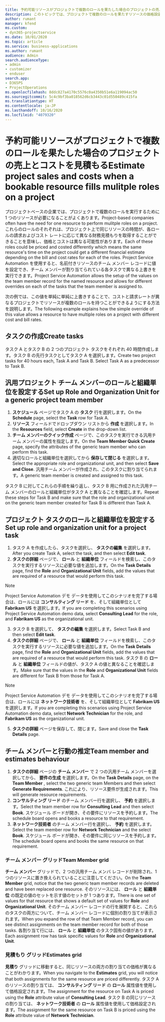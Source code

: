 ```yaml
---
title: 予約可能リソースがプロジェクトで複数のロールを果たした場合のプロジェクトの売上とコストを見積もる
description: このトピックでは、プロジェクトで複数のロールを果たすリソースの価格設定と原価計算をサポートするために価格ディメンションを使用する方法について説明します。
author: rumant
manager: kfend
ms.custom:
- dyn365-projectservice
ms.date: 10/01/2020
ms.topic: article
ms.service: business-applications
ms.author: rumant
audience: Admin
search.audienceType:
- admin
- customizer
- enduser
search.app:
- D365PS
- ProjectOperations
ms.openlocfilehash: 8ddc827a4170c5576c0a4350b51e6a119094ac50
ms.sourcegitcommit: 5c4c9bf3ba018562d6cb3443c01d550489c415fa
ms.translationtype: HT
ms.contentlocale: ja-JP
ms.lasthandoff: 10/16/2020
ms.locfileid: "4079320"
---
```

# <a name="estimate-project-sales-and-costs-when-a-bookable-resource-fills-mulitple-roles-on-a-project"></a><span data-ttu-id="42fec-103">予約可能リソースがプロジェクトで複数のロールを果たした場合のプロジェクトの売上とコストを見積もる</span><span class="sxs-lookup"><span data-stu-id="42fec-103">Estimate project sales and costs when a bookable resource fills mulitple roles on a project</span></span> 

<span data-ttu-id="42fec-104">プロジェクトベースの企業では、プロジェクトで複数のロールを実行するために 1 つのリソースが必要になることがよくあります。</span><span class="sxs-lookup"><span data-stu-id="42fec-104">Project-based companies often have the need for one resource to perform mulitple roles on a project.</span></span> <span data-ttu-id="42fec-105">これらのロールのそれぞれは、プロジェクト上で同じリソースの時間が、各ロールの請求およびコスト レートに応じて異なる財務見積もりを取得することができることを意味し、価格とコストは異なる可能性があります。</span><span class="sxs-lookup"><span data-stu-id="42fec-105">Each of these roles could be priced and costed differently which means the same resource's time on the project could get a different financial estimate depending on the bill and cost rates for each of the roles.</span></span> <span data-ttu-id="42fec-106">Project Service Automation を使用すると、名前付きリソースのチーム メンバー レコードに値を設定でき、チーム メンバーが割り当てられている各タスクで異なる上書きを実行できます。</span><span class="sxs-lookup"><span data-stu-id="42fec-106">Project Service Automation allows the setup of the values on the team member record for the named resource and allows for different overrides on each of the tasks that the team member is assigned to.</span></span>

<span data-ttu-id="42fec-107">次の例では、この値を単純に単純に上書きすることで、コストと請求レートが異なるプロジェクトでリソースが複数のロールを持つことができるようにする方法を説明します。</span><span class="sxs-lookup"><span data-stu-id="42fec-107">The following example  explains how the simple override of this value allows a resource to have multiple roles on a project with different cost and bill rates.</span></span>

## <a name="create-tasks"></a><span data-ttu-id="42fec-108">タスクの作成</span><span class="sxs-lookup"><span data-stu-id="42fec-108">Create tasks</span></span>
<span data-ttu-id="42fec-109">タスク A とタスク B の 2 つのプロジェクト タスクをそれぞれ 40 時間作成します。タスク B の先行タスクとしてタスク A を選択します。</span><span class="sxs-lookup"><span data-stu-id="42fec-109">Create two project tasks for 40 hours each, Task A and Task B. Select Task A as a predecessor to Task B.</span></span>

## <a name="set-up-role-and-organization-unit-for-a-generic-project-team-member"></a><span data-ttu-id="42fec-110">汎用プロジェクト チーム メンバーのロールと組織単位を設定する</span><span class="sxs-lookup"><span data-stu-id="42fec-110">Set up Role and Organization Unit for a generic project team member</span></span>

1. <span data-ttu-id="42fec-111">**スケジュール** ページでタスク A の **タスク** 行を選択します。</span><span class="sxs-lookup"><span data-stu-id="42fec-111">On the **Schedule** page, select the **Task** row for Task A.</span></span> 
2. <span data-ttu-id="42fec-112">**リソース** フィールドでドロップダウン リストから **作成** を選択します。</span><span class="sxs-lookup"><span data-stu-id="42fec-112">In the **Resources** field, select **Create** in the drop-down list.</span></span>
3. <span data-ttu-id="42fec-113">**チーム メンバーのクイック作成** ページで、このタスクを実行できる汎用チーム メンバーの属性を指定します。</span><span class="sxs-lookup"><span data-stu-id="42fec-113">On the **Team Member Quick Create** page, specify the attributes of the generic team member who can perform this task.</span></span>
4. <span data-ttu-id="42fec-114">適切なロールと組織単位を選択してから **保存して閉じる** を選択します。</span><span class="sxs-lookup"><span data-stu-id="42fec-114">Select the appropriate role and organizational unit, and then select **Save and Close**.</span></span> <span data-ttu-id="42fec-115">汎用チーム メンバーが作成され、このタスクに割り当てられます。</span><span class="sxs-lookup"><span data-stu-id="42fec-115">A generic team member is created and assigned to this task.</span></span> 

<span data-ttu-id="42fec-116">タスク B に対してこれらの手順を繰り返し、タスク B 用に作成された汎用チーム メンバーのロールと組織単位がタスク A と異なることを確認します。</span><span class="sxs-lookup"><span data-stu-id="42fec-116">Repeat these steps for Task B and make sure that the role and organizational unit on the generic team member created for Task B is different than Task A.</span></span> 

## <a name="set-up-role-and-organization-unit-for-a-project-task"></a><span data-ttu-id="42fec-117">プロジェクト タスクのロールと組織単位を設定する</span><span class="sxs-lookup"><span data-stu-id="42fec-117">Set up role and organization unit for a project task</span></span>

1. <span data-ttu-id="42fec-118">タスク A を作成したら、タスクを選択し、 **タスクの編集** を選択します。</span><span class="sxs-lookup"><span data-stu-id="42fec-118">After you create Task A, select the task, and then select **Edit task**.</span></span>
2. <span data-ttu-id="42fec-119">**タスクの詳細** ページで、 **ロール** と **組織単位** フィールドを検索し、このタスクを実行するリソースに必要な値を追加します。</span><span class="sxs-lookup"><span data-stu-id="42fec-119">On the **Task Details** page, find the **Role** and **Organizational Unit** fields, add the values that are required of a resource that would perform this task.</span></span> 

  > [!NOTE]
  > <span data-ttu-id="42fec-120">Project Service Automation デモ データを使用してこのシナリオを完了する場合は、ロールには **コンサルティング リード** を、そして組織単位として **Fabrikam US** を選択します。</span><span class="sxs-lookup"><span data-stu-id="42fec-120">If you are completing this scenarios using Project Service Automation demo data, select **Consulting Lead** for the role, and **Fabrikam US** as the organizational unit.</span></span>

3. <span data-ttu-id="42fec-121">タスク B を選択して、 **タスクの編集** を選択します。</span><span class="sxs-lookup"><span data-stu-id="42fec-121">Select Task B and then select **Edit task**.</span></span>
4. <span data-ttu-id="42fec-122">**タスクの詳細** ページで、 **ロール** と **組織単位** フィールドを検索し、このタスクを実行するリソースに必要な値を追加します。</span><span class="sxs-lookup"><span data-stu-id="42fec-122">On the **Task Details** page, find the **Role** and **Organizational Unit** fields, add the values that are required of a resource that would perform this task.</span></span> <span data-ttu-id="42fec-123">タスク B の **ロール** と **組織単位** フィールドの値が、タスク A の値と異なることを確認します。</span><span class="sxs-lookup"><span data-stu-id="42fec-123">Make sure that the values in the **Role** and **Organizational Unit** fields are different for Task B from those for Task A.</span></span> 

  > [!NOTE]
  > <span data-ttu-id="42fec-124">Project Service Automation デモ データを使用してこのシナリオを完了する場合は、ロールには **ネットワーク技術者** を、そして組織単位として **Fabrikam US** を選択します。</span><span class="sxs-lookup"><span data-stu-id="42fec-124">If you are completing this scenarios using Project Service Automation demo data, select **Network Technician** for the role, and **Fabrikam US** as the organizational unit.</span></span>

5. <span data-ttu-id="42fec-125">**タスクの詳細** ページを保存して、閉じます。</span><span class="sxs-lookup"><span data-stu-id="42fec-125">Save and close the **Task Details** page.</span></span> 

## <a name="team-member-and-estimates-behaviour"></a><span data-ttu-id="42fec-126">チーム メンバーと行動の推定</span><span class="sxs-lookup"><span data-stu-id="42fec-126">Team member and estimates behaviour</span></span> 

1. <span data-ttu-id="42fec-127">**タスクの詳細** ページの **チーム メンバー** で 2 つの汎用チーム メンバーを選択してから、 **要件の生成** を選択します。</span><span class="sxs-lookup"><span data-stu-id="42fec-127">On the **Task Details** page, on the **Team Member** , select the two generic team Members and then select **Generate Requirements**.</span></span> <span data-ttu-id="42fec-128">これにより、リソース要件が生成されます。</span><span class="sxs-lookup"><span data-stu-id="42fec-128">This will generate resource requirements.</span></span> 
2. <span data-ttu-id="42fec-129">**コンサルティング リード** のチーム メンバー行を選択し、 **予約** を選択します。</span><span class="sxs-lookup"><span data-stu-id="42fec-129">Select the team member row for **Consulting Lead** and then select **Book**.</span></span> <span data-ttu-id="42fec-130">スケジュール ボードが開き、その要件にリソースを予約します。</span><span class="sxs-lookup"><span data-stu-id="42fec-130">The schedule board opens and books a resource to that requirement.</span></span>
3. <span data-ttu-id="42fec-131">**ネットワーク技術者** のチーム メンバー行を選択し、 **予約** を選択します。</span><span class="sxs-lookup"><span data-stu-id="42fec-131">Select the team member row for **Network Technician** and the select **Book**.</span></span> <span data-ttu-id="42fec-132">スケジュール ボードが開き、その要件に同じリソースを予約します。</span><span class="sxs-lookup"><span data-stu-id="42fec-132">The schedule board opens and books the same resource on that requirement.</span></span>

### <a name="team-member-grid"></a><span data-ttu-id="42fec-133">チーム メンバー グリッド</span><span class="sxs-lookup"><span data-stu-id="42fec-133">Team Member grid</span></span> 
<span data-ttu-id="42fec-134">**チーム メンバー** グリッドで、2 つの汎用チーム メンバ レコードが削除され、1 つのリソースに置き換えられていることに注意してください。</span><span class="sxs-lookup"><span data-stu-id="42fec-134">On the **Team Member** grid, notice that the two generic team member records are deleted and have been replaced one resource.</span></span> <span data-ttu-id="42fec-135">そのリソースには、 **ロール** と **組織単位** の既定の値のセットを示す値のセットが 1 つあります。</span><span class="sxs-lookup"><span data-stu-id="42fec-135">There is one set of values for that resource that shows a default set of values for **Role** and **Organizational Unit**.</span></span>
<span data-ttu-id="42fec-136">そのチーム メンバー レコードの行を展開すると、これらのタスクの両方について、チーム メンバー レコードに個別の割り当てが表示されます。</span><span class="sxs-lookup"><span data-stu-id="42fec-136">When you expand the row of that Team Member record, you can see distinct assignments on the team member record for both of those tasks.</span></span> <span data-ttu-id="42fec-137">各割り当て行には、 **ロール** と **組織単位** のタスク固有の値があります。</span><span class="sxs-lookup"><span data-stu-id="42fec-137">Each assignment row has task specific values for **Role** and **Organizational Unit**.</span></span> 

### <a name="estimates-grid"></a><span data-ttu-id="42fec-138">見積もり グリッド</span><span class="sxs-lookup"><span data-stu-id="42fec-138">Estimates grid</span></span> 
<span data-ttu-id="42fec-139">**見積り** グリッドに移動すると、同じリソースの両方の割り当ての価格が異なることがわかります。</span><span class="sxs-lookup"><span data-stu-id="42fec-139">When you navigate to the **Estimates** grid, you will notice that both assignments for the same resource are priced differently.</span></span>
<span data-ttu-id="42fec-140">タスク A のリソースの割り当ては、 **コンサルティング リード** の **ロール** 属性値を使用して価格設定されます。</span><span class="sxs-lookup"><span data-stu-id="42fec-140">The assignment for the resource on Task A is priced using the **Role** attribute value of **Consulting Lead**.</span></span> <span data-ttu-id="42fec-141">タスク B の同じリソースの割り当ては、 **ネットワーク技術者** の **ロール** 属性値を使用して価格設定されます。</span><span class="sxs-lookup"><span data-stu-id="42fec-141">The assignment for the same resource on Task B is priced using the **Role** attribute value of **Network Technician**.</span></span>





